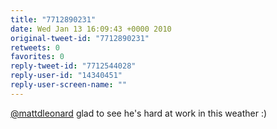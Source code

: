 ```yaml
---
title: "7712890231"
date: Wed Jan 13 16:09:43 +0000 2010
original-tweet-id: "7712890231"
retweets: 0
favorites: 0
reply-tweet-id: "7712544028"
reply-user-id: "14340451"
reply-user-screen-name: ""
---
```

<a href="https://twitter.com/mattdleonard">@mattdleonard</a> glad to see he's hard at work in this weather :)
